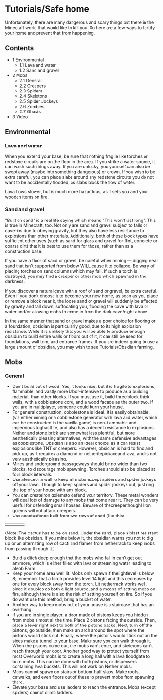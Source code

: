 # Tutorials/Safe home
Unfortunately, there are many dangerous and scary things out there in the Minecraft world that would like to kill you. So here are a few ways to fortify your home and prevent that from happening.

## Contents
- 1 Environmental
	- 1.1 Lava and water
	- 1.2 Sand and gravel
- 2 Mobs
	- 2.1 General
	- 2.2 Creepers
	- 2.3 Spiders
	- 2.4 Skeletons
	- 2.5 Spider Jockeys
	- 2.6 Zombies
	- 2.7 Ghasts
- 3 Video

## Environmental
### Lava and water
When you extend your base, be sure that nothing fragile like torches or redstone circuits are on the floor in the area. If you strike a water source, it can wash such things away. If you are unlucky, you yourself can also be swept away (maybe into something dangerous) or drown. If you wish to be extra careful, you can place slabs around any redstone circuits you do not want to be accidentally flooded, as slabs block the flow of water.

Lava flows slower, but is much more hazardous, as it sets you and your wooden items on fire.

### Sand and gravel
"Built on sand" is a real life saying which means "This won’t last long". This is true in Minecraft, too. Not only are sand and gravel subject to falls or cave-ins due to obeying gravity, but they also have less resistance to explosions than other materials. Additionally, both of these block types have sufficient other uses (such as sand for glass and gravel for flint, concrete or coarse dirt) that it is best to use them for those, rather than as a construction base.

If you have a floor of sand or gravel, be careful when mining — digging near sand that isn't supported from below WILL cause it to collapse. Be wary of placing torches on sand columns which may fall. If such a torch is destroyed, you may find a creeper or other mob which spawned in the darkness.

If you discover a natural cave with a roof of sand or gravel, be extra careful. Even if you don’t choose it to become your new home, as soon as you place or remove a block near it, the loose sand or gravel will suddenly be affected by gravity and fall down, suffocating you, flooding the cave with lava or water and/or allowing mobs to come in from the dark cave/night above.

In the same manner that sand or gravel makes a poor choice for flooring or a foundation, obsidian is particularly good, due to its high explosion resistance. While it is unlikely that you will be able to produce enough obsidian to build entire walls or floors out of it, it can still be used for foundations, wall trim, and entrance frames. If you are indeed going to use a large amount of obsidian, you may wish to see Tutorials/Obsidian farming.

## Mobs
### General
- Don't build out of wood. Yes, it looks nice, but it is fragile to explosions, flammable, and vastly more labor-intensive to produce as a building material, than other blocks. If you must use it, build three block thick walls, with a cobblestone core, and a wood facade as the outer two. If you are in multiplayer, someone could burn your house.
- For general construction, cobblestone is ideal. It is easily obtainable, (via either mining or a cobblestone generator with lava and water, which can be constructed in the vanilla game) is non-flammable and impervious toghastfire, and also has a decent resistance to explosions. Nether and stone brick are somewhat less plentiful, but more aesthetically pleasing alternatives, with the same defensive advantages as cobblestone. Obsidian is also an ideal choice, as it can resist explosions like TNT or creepers. However, obsidian is hard to find and pick up, as it requires a diamond or netheritepickaxeand lava, and is not very aesthetically pleasing.
- Mines and underground passageways should be no wider than two blocks, to discourage mob spawning. Torches should also be placed at four block intervals.
- Use afenceor a wall to keep all mobs except spiders and spider jockeys off your lawn. Though to keep spiders and spider jockeys out, just ring the top of your house with any block.
- You can createiron golemsto defend your territory. These metal wonders will deal lots of damage to any mobs that come near it. They can be very useful for defending small houses. Beware of thecreeperthough! Iron golems will not attack creepers.
- Use acactusfence built from two rows of cacti (like this:

|  |  |  |  |
|--|--|--|--|
|  |  |  |  |

(Note: The cactus has to be on sand. Under the sand, place a blast resistant block like obsidian. If you mine below it, the obsidian warns you not to dig up or an alternating row of cacti and flames from netherrack to keep mobs from passing through it.)

- Build a ditch deep enough that the mobs who fall in can’t get out anymore, which is either filled with lava or streaming water leading to aMob Farm.
- Keep your home area well lit. Mobs only spawn if thelightlevel is below 8; remember that a torch provides level 14 light and this decreases by one for every block away from the torch. Lit netherrack works well, since it doubles as both a light source, and a means of setting mobs on fire, although there is also the risk of setting yourself on fire. So if you do want use this method, bring a bucket of water.
- Another way to keep mobs out of your house is a staircase that has an overhang.
- If you are in single player, a door made of pistons keeps you hidden from mobs almost all the time. Place 2 pistons facing the outside. Then, place a lever right next to both of the pistons backs. Next, turn off the pistons, go outside, then make an arch around the spot where the pistons would stick out. Finally, where the pistons would stick out on the sides make a tunnel to your base. Make sure you can walk through it. When the pistons come out, the mobs can't enter, and skeletons can't reach through your door. Another good way to protect yourself from most Overworld mobs is to create a long hall with a lava floodgate to burn mobs. This can be done with both pistons, or dispensers containing lava buckets. This will not work on Nether mobs.
- Mobs cannot spawn on stairs or bottom-half slabs. Make roofs, catwalks, and even floors out of these to prevent mobs from spawning there.
- Elevate your base and use ladders to reach the entrance. Mobs (except spiders) cannot climb ladders.

